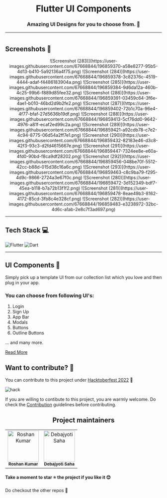 <h1 align=center> Flutter UI Components </h1>

<h3 align=center> Amazing UI Designs for you to choose from. 📜 </h3>

----
#
## Screenshots 🤩
<p align="center">
  ![Screenshot (283)](https://user-images.githubusercontent.com/67668844/196859370-a58e8277-95b5-4d13-b410-5a92136a4f75.png)
![Screenshot (284)](https://user-images.githubusercontent.com/67668844/196859378-3c82376c-4519-4444-adaf-f4486183904a.png)
![Screenshot (285)](https://user-images.githubusercontent.com/67668844/196859384-9d6da12a-460b-4c25-99b6-f889d85fee32.png)
![Screenshot (286)](https://user-images.githubusercontent.com/67668844/196859391-03459c64-3f6e-4ae1-b010-46bd2d9b2fe2.png)
![Screenshot (287)](https://user-images.githubusercontent.com/67668844/196859402-72b1c70a-96e4-4f77-bfaf-27d5636b19df.png)
![Screenshot (288)](https://user-images.githubusercontent.com/67668844/196859413-5cf76dd0-9642-4976-a81f-ecaf2ed99c2a.png)
![Screenshot (289)](https://user-images.githubusercontent.com/67668844/196859421-a92cdb78-c7e2-4c94-8775-06d54a2ff7e1.png)
![Screenshot (290)](https://user-images.githubusercontent.com/67668844/196859432-82183e46-d3c8-42f3-93c3-d2fd4615667e.png)
![Screenshot (291)](https://user-images.githubusercontent.com/67668844/196859447-7324ee8e-e60a-4fd0-90bd-f8ca9df28202.png)
![Screenshot (292)](https://user-images.githubusercontent.com/67668844/196859456-048be70f-5512-42cc-b88d-015d38c16a6c.png)
![Screenshot (293)](https://user-images.githubusercontent.com/67668844/196859463-c8c9ba79-f295-4d9c-9866-2724a3e67f0c.png)
![Screenshot (280)](https://user-images.githubusercontent.com/67668844/196859472-3d152349-bdf7-45ea-b118-b7a72b13f1f2.png)
![Screenshot (281)](https://user-images.githubusercontent.com/67668844/196859478-8eae49b3-8162-4172-85cd-3fb8c4e328cf.png)
![Screenshot (282)](https://user-images.githubusercontent.com/67668844/196859483-e3238972-32bc-4d6c-a1ab-2e8c7f3ad697.png) 
</p>

--- 


## Tech Stack 💻

![Flutter](https://img.shields.io/badge/Flutter-%2302569B.svg?style=for-the-badge&logo=Flutter&logoColor=white)
![Dart](https://img.shields.io/badge/dart-%230175C2.svg?style=for-the-badge&logo=dart&logoColor=white)

---


## UI Components 📖


Simply pick up a template UI from our collection list which you love and then plug in your app.

### You can choose from following UI's:
1. Login 
2. Sign Up
3. App Bar
4. Modals
5. Buttons
5. Outline Buttons

... and many more.






[Read More](https://github.com/Clueless-Community/flutter-ui-components/blob/master/About.md)


## Want to contribute? 🎯


You can contribute to this project under [Hacktoberfest 2022](https://hacktoberfest.com/) 🤩


![hack](https://user-images.githubusercontent.com/58213083/193334808-aa022dff-825b-4cf8-a3d5-5e483c52ff67.png)


If you are willing to contibute to this project, you are warmly welcome.
Do check the [Contribution](https://github.com/Clueless-Community/flutter-ui-components/blob/master/CONTRIBUTING.md) guidelines before contributing.


<h2 align='center'> Project maintainers </h2>
<table align='center'>
<tr>
    <td align="center">
        <a href="https://github.com/roshaen">
            <img src="https://avatars.githubusercontent.com/u/58213083?v=4" width="100;" alt="Roshan Kumar"/>
            <br />
            <sub><b>Roshan Kumar</b></sub>
        </a>
    </td>
      <td align="center">
        <a href="https://github.com/Debajyoti14">
            <img src="https://avatars.githubusercontent.com/u/91759192?v=4" width="100;" alt="Debajyoti Saha"/>
            <br />
            <sub><b>Debajyoti Saha</b></sub>
        </a>
    </td>
  </tr>
</table>


#### Take a moment to star ⭐ the project if you like it 😊

Do checkout the other repos 💫
